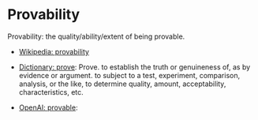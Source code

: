 # Provability

Provability: the quality/ability/extent of being provable.

<div data-chatgpt-prompt="explain Provability (system quality attribute, non-functional requirement, cross-functional contraint)"></div>

* [Wikipedia: provability](https://wikipedia.org/wiki/provability)

* [Dictionary: prove](https://www.dictionary.com/browse/prove): Prove. to establish the truth or genuineness of, as by evidence or argument. to subject to a test, experiment, comparison, analysis, or the like, to determine quality, amount, acceptability, characteristics, etc.

* [OpenAI: provable](https:://openai.com): <div data-chatgpt-prompt="define provable (computers and software)"></div>

